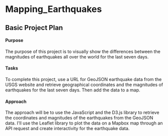 # Mapping_Earthquakes
## Basic Project Plan
#### Purpose
The purpose of this project is to visually show the differences between the magnitudes of earthquakes all over the world for the last seven days.

#### Tasks
To complete this project, use a URL for GeoJSON earthquake data from the USGS website and retrieve geographical coordinates and the magnitudes of earthquakes for the last seven days. Then add the data to a map.

#### Approach
The approach will be to use the JavaScript and the D3.js library to retrieve the coordinates and magnitudes of the earthquakes from the GeoJSON data. I'll use the Leaflet library to plot the data on a Mapbox map through an API request and create interactivity for the earthquake data.

